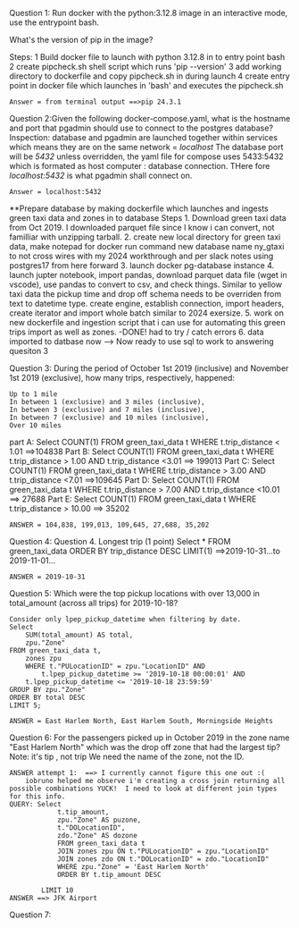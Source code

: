 Question 1: Run docker with the python:3.12.8 image in an interactive mode, use the entrypoint bash.

What's the version of pip in the image?

Steps: 
    1 Build docker file to launch with python 3.12.8 in to entry point bash
    2 create pipcheck.sh shell script which runs 'pip --version'
    3 add working directory to dockerfile and copy pipcheck.sh in during launch
    4 create entry point in docker file which launches in 'bash' and executes the pipcheck.sh

    Answer = from terminal output ==>pip 24.3.1

Question 2:Given the following docker-compose.yaml, what is the hostname and port that pgadmin should use to connect to the postgres database?
    Inspection:
        database and pgadmin are launched together within services which means they are on the same network = *localhost*
        The database port will be *5432* unless overridden, the yaml file for compose uses 5433:5432 which is formated as host computer : database connection.
        THere fore *localhost:5432* is what pgadmin shall connect on.

    Answer = localhost:5432

**Prepare database by making dockerfile which launches and ingests green taxi data and zones in to database
    Steps
        1. Download green taxi data from Oct 2019. I downloaded parquet file since I know i can convert, not familliar with unzipping tarball.
        2. create new local directory for green taxi data, make notepad for docker run command new database name ny_gtaxi to not cross wires with my 2024 workthrough and per slack notes using postgres17 from here forward
        3. launch docker pg-database instance
        4. launch jupter notebook, import pandas, download parquet data file (wget in vscode), use pandas to convert to csv, and check things.  Similar to yellow taxi data the pickup time and drop off schema needs to be overriden from text to datetime type.  create engine, establish connection, import headers, create iterator and import whole batch similar to 2024 exersize.
        5. work on new dockerfile and ingestion script that i can use for automating this green trips import as well as zones. -DONE!  had to try / catch errors
        6. data imported to datbase now --> Now ready to use sql to work to answering quesiton 3


Question 3: During the period of October 1st 2019 (inclusive) and November 1st 2019 (exclusive), how many trips, respectively, happened:

    Up to 1 mile
    In between 1 (exclusive) and 3 miles (inclusive),
    In between 3 (exclusive) and 7 miles (inclusive),
    In between 7 (exclusive) and 10 miles (inclusive),
    Over 10 miles

part A: Select
            COUNT(1)
        FROM green_taxi_data t
        WHERE t.trip_distance < 1.01
        ==>104838
Part B: Select
            COUNT(1)
        FROM green_taxi_data t
        WHERE t.trip_distance > 1.00 AND t.trip_distance <3.01
        ==> 199013
Part C: Select
            COUNT(1)
        FROM green_taxi_data t
        WHERE t.trip_distance > 3.00 AND t.trip_distance <7.01
        ==>109645
Part D: Select
            COUNT(1)
        FROM green_taxi_data t
        WHERE t.trip_distance > 7.00 AND t.trip_distance <10.01
        ==> 27688
Part E: Select
            COUNT(1)
        FROM green_taxi_data t
        WHERE t.trip_distance > 10.00
        ==> 35202
    
    ANSWER = 104,838, 199,013, 109,645, 27,688, 35,202

Question 4: Question 4. Longest trip (1 point)
    Select
        *
    FROM green_taxi_data
        ORDER BY trip_distance DESC
    LIMIT(1)
    ==>2019-10-31...to 2019-11-01...
    
    ANSWER = 2019-10-31

Question 5: Which were the top pickup locations with over 13,000 in total_amount (across all trips) for 2019-10-18?

    Consider only lpep_pickup_datetime when filtering by date.
    Select
        SUM(total_amount) AS total,
        zpu."Zone"
    FROM green_taxi_data t,
        zones zpu
        WHERE t."PULocationID" = zpu."LocationID" AND
            t.lpep_pickup_datetime >= '2019-10-18 00:00:01' AND 
        t.lpep_pickup_datetime <= '2019-10-18 23:59:59'
    GROUP BY zpu."Zone"
    ORDER BY total DESC
    LIMIT 5;

    ANSWER = East Harlem North, East Harlem South, Morningside Heights

Question 6: For the passengers picked up in October 2019 in the zone name "East Harlem North" which was the drop off zone that had the largest tip?   Note: it's tip , not trip   We need the name of the zone, not the ID.

    ANSWER attempt 1:  ==> I currently cannot figure this one out :(
        iobruno helped me observe i'm creating a cross join returning all possible combinations YUCK!  I need to look at different join types for this info.
    QUERY: Select
                t.tip_amount,
                zpu."Zone" AS puzone,
                t."DOLocationID",
                zdo."Zone" AS dozone
                FROM green_taxi_data t
                JOIN zones zpu ON t."PULocationID" = zpu."LocationID"
                JOIN zones zdo ON t."DOLocationID" = zdo."LocationID"
                WHERE zpu."Zone" = 'East Harlem North'
                ORDER BY t.tip_amount DESC 
                
            LIMIT 10
    ANSWER ==> JFK Airport

Question 7:
    
